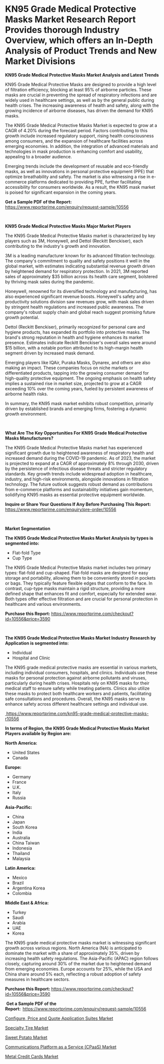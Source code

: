 <p><h1>KN95 Grade Medical Protective Masks Market Research Report Provides thorough Industry Overview, which offers an In-Depth Analysis of Product Trends and New Market Divisions</h1></p><p><strong>KN95 Grade Medical Protective Masks Market Analysis and Latest Trends</strong></p>
<p><p>KN95 Grade Medical Protective Masks are designed to provide a high level of filtration efficiency, blocking at least 95% of airborne particles. These masks are crucial in preventing the spread of respiratory infections and are widely used in healthcare settings, as well as by the general public during health crises. The increasing awareness of health and safety, along with the growing incidence of airborne diseases, has driven the demand for KN95 masks.</p><p>The KN95 Grade Medical Protective Masks Market is expected to grow at a CAGR of 4.20% during the forecast period. Factors contributing to this growth include increased regulatory support, rising health consciousness among consumers, and the expansion of healthcare facilities across emerging economies. In addition, the integration of advanced materials and technologies in mask production is enhancing comfort and usability, appealing to a broader audience. </p><p>Emerging trends include the development of reusable and eco-friendly masks, as well as innovations in personal protective equipment (PPE) that optimize breathability and safety. The market is also witnessing a rise in e-commerce platforms dedicated to providing PPE, further facilitating accessibility for consumers worldwide. As a result, the KN95 mask market is poised for significant expansion in the coming years.</p></p>
<p><strong>Get a Sample PDF of the Report:&nbsp;</strong> <a href="https://www.reportprime.com/enquiry/request-sample/10556?utm_campaign=1170&utm_medium=2&utm_source=Github&utm_content=ia&utm_term=28112024&utm_id=kn95-grade-medical-protective-masks">https://www.reportprime.com/enquiry/request-sample/10556</a></p>
<p>&nbsp;</p>
<p><strong>KN95 Grade Medical Protective Masks Major Market Players</strong></p>
<p><p>The KN95 Grade Medical Protective Masks market is characterized by key players such as 3M, Honeywell, and Dettol (Reckitt Benckiser), each contributing to the industry's growth and innovation. </p><p>3M is a leading manufacturer known for its advanced filtration technology. The company's commitment to quality and safety positions it well in the global market, with estimates indicating substantial revenue growth driven by heightened demand for respiratory protection. In 2021, 3M reported sales of approximately $35 billion across its health care segment, bolstered by thriving mask sales during the pandemic.</p><p>Honeywell, renowned for its diversified technology and manufacturing, has also experienced significant revenue boosts. Honeywell's safety and productivity solutions division saw revenues grow, with mask sales driven by stringent health regulations and increased public awareness. The company's robust supply chain and global reach suggest promising future growth potential.</p><p>Dettol (Reckitt Benckiser), primarily recognized for personal care and hygiene products, has expanded its portfolio into protective masks. The brand's strong reputation in health and hygiene enhances its market presence. Estimates indicate Reckitt Benckiser's overall sales were around $15 billion, with a notable portion attributed to its high-margin health segment driven by increased mask demand.</p><p>Emerging players like IQAir, Puraka Masks, Dynarex, and others are also making an impact. These companies focus on niche markets or differentiated products, tapping into the growing consumer demand for high-quality protective equipment. The ongoing emphasis on health safety implies a sustained rise in market size, projected to grow at a CAGR exceeding 10% over the coming years, fueled by persistent awareness of airborne health risks.</p><p>In summary, the KN95 mask market exhibits robust competition, primarily driven by established brands and emerging firms, fostering a dynamic growth environment.</p></p>
<p>&nbsp;</p>
<p><strong>What Are The Key Opportunities For KN95 Grade Medical Protective Masks Manufacturers?</strong></p>
<p><p>The KN95 Grade Medical Protective Masks market has experienced significant growth due to heightened awareness of respiratory health and increased demand during the COVID-19 pandemic. As of 2023, the market is projected to expand at a CAGR of approximately 8% through 2030, driven by the persistence of infectious disease threats and stricter regulatory standards. Key growth trends include widespread adoption in healthcare, industry, and high-risk environments, alongside innovations in filtration technology. The future outlook suggests robust demand as contributions from e-commerce platforms and sustainability initiatives gain momentum, solidifying KN95 masks as essential protective equipment worldwide.</p></p>
<p><strong>Inquire or Share Your Questions If Any Before Purchasing This Report:</strong> <a href="https://www.reportprime.com/enquiry/pre-order/10556?utm_campaign=1170&utm_medium=2&utm_source=Github&utm_content=ia&utm_term=28112024&utm_id=kn95-grade-medical-protective-masks">https://www.reportprime.com/enquiry/pre-order/10556</a></p>
<p>&nbsp;</p>
<p><strong>Market Segmentation</strong></p>
<p><strong>The KN95 Grade Medical Protective Masks Market Analysis by types is segmented into:</strong></p>
<p><ul><li>Flat-fold Type</li><li>Cup Type</li></ul></p>
<p><p>The KN95 Grade Medical Protective Masks market includes two primary types: flat-fold and cup-shaped. Flat-fold masks are designed for easy storage and portability, allowing them to be conveniently stored in pockets or bags. They typically feature flexible edges that conform to the face. In contrast, cup-type masks maintain a rigid structure, providing a more defined shape that enhances fit and comfort, especially for extended wear. Both types offer effective filtration and are crucial for personal protection in healthcare and various environments.</p></p>
<p><strong>Purchase this Report:&nbsp;</strong><a href="https://www.reportprime.com/checkout?id=10556&price=3590&utm_campaign=1170&utm_medium=2&utm_source=Github&utm_content=ia&utm_term=28112024&utm_id=kn95-grade-medical-protective-masks">https://www.reportprime.com/checkout?id=10556&price=3590</a></p>
<p>&nbsp;</p>
<p><strong>The KN95 Grade Medical Protective Masks Market Industry Research by Application is segmented into:</strong></p>
<p><ul><li>Individual</li><li>Hospital and Clinic</li></ul></p>
<p><p>The KN95 grade medical protective masks are essential in various markets, including individual consumers, hospitals, and clinics. Individuals use these masks for personal protection against airborne pollutants and viruses, particularly during health crises. Hospitals rely on KN95 masks for their medical staff to ensure safety while treating patients. Clinics also utilize these masks to protect both healthcare workers and patients, facilitating safe consultations and procedures. Overall, the KN95 masks serve to enhance safety across different healthcare settings and individual use.</p></p>
<p><a href="https://www.reportprime.com/kn95-grade-medical-protective-masks-r10556?utm_campaign=1170&utm_medium=2&utm_source=Github&utm_content=ia&utm_term=28112024&utm_id=kn95-grade-medical-protective-masks">&nbsp;https://www.reportprime.com/kn95-grade-medical-protective-masks-r10556</a></p>
<p><strong>In terms of Region, the KN95 Grade Medical Protective Masks Market Players available by Region are:</strong></p>
<p>
    <p> <strong> North America: </strong>
        <ul>
            <li>United States</li>
            <li>Canada</li>
        </ul>
        </p> 
    <p> <strong> Europe: </strong>
        <ul>
            <li>Germany</li>
            <li>France</li>
            <li>U.K.</li>
            <li>Italy</li>
            <li>Russia</li>
        </ul>
        </p> 
    <p> <strong> Asia-Pacific: </strong>
        <ul>
            <li>China</li>
            <li>Japan</li>
            <li>South Korea</li>
            <li>India</li>
            <li>Australia</li>
            <li>China Taiwan</li>
            <li>Indonesia</li>
            <li>Thailand</li>
            <li>Malaysia</li>
        </ul>
        </p> 
    <p> <strong> Latin America: </strong>
        <ul>
            <li>Mexico</li>
            <li>Brazil</li>
            <li>Argentina Korea</li>
            <li>Colombia</li>
        </ul>
        </p> 
    <p> <strong> Middle East & Africa: </strong>
        <ul>
            <li>Turkey</li>
            <li>Saudi</li>
            <li>Arabia</li>
            <li>UAE</li>
            <li>Korea</li>
        </ul>
    </p>
    </p>
<p><p>The KN95 grade medical protective masks market is witnessing significant growth across various regions. North America (NA) is anticipated to dominate the market with a share of approximately 35%, driven by increasing health safety regulations. The Asia-Pacific (APAC) region follows closely, capturing around 30% of the market due to heightened demand from emerging economies. Europe accounts for 25%, while the USA and China share around 5% each, reflecting a robust adoption of safety measures in healthcare sectors.</p></p>
<p><strong>Purchase this Report: </strong><a href="https://www.reportprime.com/checkout?id=10556&price=3590&utm_campaign=1170&utm_medium=2&utm_source=Github&utm_content=ia&utm_term=28112024&utm_id=kn95-grade-medical-protective-masks">https://www.reportprime.com/checkout?id=10556&price=3590</a></p>
<p>&nbsp;<strong>Get a Sample PDF of the Report:&nbsp;&nbsp;</strong><a href="https://www.reportprime.com/enquiry/request-sample/10556?utm_campaign=1170&utm_medium=2&utm_source=Github&utm_content=ia&utm_term=28112024&utm_id=kn95-grade-medical-protective-masks">https://www.reportprime.com/enquiry/request-sample/10556</a></p>
<p><strong></strong></p>
<p><p><a href="https://issuu.com/reportprime-2/docs/configure-price-and-quote-applicati_a67900d9ba37af?utm_campaign=1170&utm_medium=2&utm_source=Github&utm_content=ia&utm_term=28112024&utm_id=kn95-grade-medical-protective-masks">Configure, Price and Quote Application Suites Market</a></p><p><a href="https://www.linkedin.com/pulse/future-trends-global-specialty-tire-market-insights-analysis-98akf?utm_campaign=1170&utm_medium=2&utm_source=Github&utm_content=ia&utm_term=28112024&utm_id=kn95-grade-medical-protective-masks">Specialty Tire Market</a></p><p><a href="https://www.linkedin.com/pulse/whats-propelling-sweet-potato-markets-growth-106-cagr-aut9e?utm_campaign=1170&utm_medium=2&utm_source=Github&utm_content=ia&utm_term=28112024&utm_id=kn95-grade-medical-protective-masks">Sweet Potato Market</a></p><p><a href="https://issuu.com/reportprime-2/docs/communications-platform-as-a-servic_809f3dab49afe1?utm_campaign=1170&utm_medium=2&utm_source=Github&utm_content=ia&utm_term=28112024&utm_id=kn95-grade-medical-protective-masks">Communications Platform as a Service (CPaaS) Market</a></p><p><a href="https://www.linkedin.com/pulse/analyzing-global-metal-credit-cards-market-growth-igq1f?utm_campaign=1170&utm_medium=2&utm_source=Github&utm_content=ia&utm_term=28112024&utm_id=kn95-grade-medical-protective-masks">Metal Credit Cards Market</a></p></p>